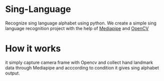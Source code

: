 # Sing-Language
Recognize sing language alphabet using python. We create a simple sing language recognition project 
with the help of [Mediapipe](https://google.github.io/mediapipe/) and [OpenCV](https://opencv.org/)

# How it works
it simply capture camera frame with Opencv and collect hand landmark data through Mediapipe and 
acccording to condition it gives sing alphabet output.
